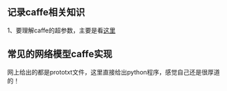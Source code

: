 ## 记录caffe相关知识
1、要理解caffe的超参数，主要是看[这里](https://github.com/BVLC/caffe/blob/master/src/caffe/proto/caffe.proto)

## 常见的网络模型caffe实现
网上给出的都是prototxt文件，这里直接给出python程序，感觉自己还是很厚道的！
